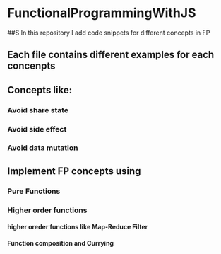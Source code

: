 # FunctionalProgrammingWithJS

##S In this repository I add code snippets for different concepts in FP
## Each file contains different examples for each concenpts
## Concepts like:
### Avoid share state
### Avoid side effect
### Avoid data mutation
## Implement FP concepts using 
### Pure Functions
### Higher order functions
#### higher oreder functions like Map-Reduce Filter
#### Function composition and Currying  
